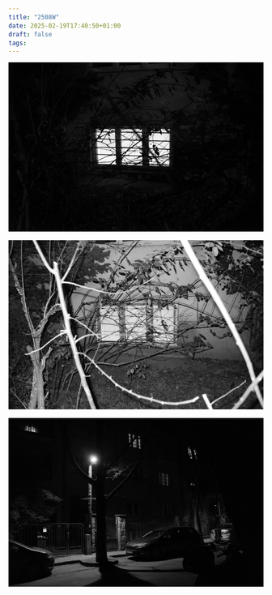 ```yaml
---
title: "2508W"
date: 2025-02-19T17:40:50+01:00
draft: false
tags:
---
```


![FR003115](FR003115.JPG)

![FR003117](FR003117.JPG)

![FR003120](FR003120.JPG)
